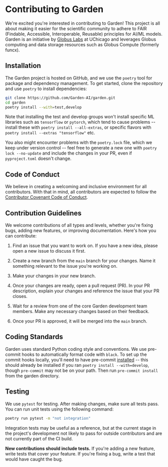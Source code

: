 # Contributing to Garden

We're excited you're interested in contributing to Garden! This project is all about making it easier for the scientific community to adhere to FAIR (Findable, Accessible, Interoperable, Reusable) principles for AI/ML models. Garden is an initiative by [Globus Labs](https://labs.globus.org) at UChicago and leverages Globus computing and data storage resources such as Globus Compute (formerly funcx).


## Installation

The Garden project is hosted on GitHub, and we use the `poetry` tool for package and dependency management. To get started, clone the repository and use `poetry` to install dependencies:

```bash
git clone https://github.com/Garden-AI/garden.git
cd garden
poetry install --with=test,develop
```

Note that installing the test and develop groups won't install specific ML libraries such as `tensorflow` or `pytorch`, which tend to cause problems -- install these with `poetry install --all-extras`, or specific flavors with `poetry install --extras "tensorflow"` etc.

You also might encounter problems with the `poetry.lock` file, which we keep under version control -- feel free to generate a new one with `poetry lock --no-update` and include the changes in your PR, even if `pyproject.toml` doesn't change.


## Code of Conduct

We believe in creating a welcoming and inclusive environment for all contributors. With that in mind, all contributors are expected to follow the [Contributor Covenant Code of Conduct](https://www.contributor-covenant.org/version/2/0/code_of_conduct/).


## Contribution Guidelines

We welcome contributions of all types and levels, whether you're fixing bugs, adding new features, or improving documentation. Here's how you can contribute:

1. Find an issue that you want to work on. If you have a new idea, please open a new issue to discuss it first.

2. Create a new branch from the `main` branch for your changes. Name it something relevant to the issue you're working on.

3. Make your changes in your new branch.

4. Once your changes are ready, open a pull request (PR). In your PR description, explain your changes and reference the issue that your PR closes.

5. Wait for a review from one of the core Garden development team members. Make any necessary changes based on their feedback.

6. Once your PR is approved, it will be merged into the `main` branch.

## Coding Standards

Garden uses standard Python coding style and conventions. We use pre-commit hooks to automatically format code with `black`. To set up the commit hooks locally, you'll need to have pre-commit [installed](https://pre-commit.com/#install) -- this should already be installed if you ran `poetry install --with=develop`, though `pre-commit` may not be on your path. Then run `pre-commit install` from the garden directory.

## Testing

We use `pytest` for testing. After making changes, make sure all tests pass. You can run unit tests using the following command:

```bash
poetry run pytest -m "not integration"
```

Integration tests may be useful as a reference, but at the current stage in the project's development not likely to pass for outside contributors and are not currently part of the CI build.

**New contributions should include tests.** If you're adding a new feature, write tests that cover your feature. If you're fixing a bug, write a test that would have caught the bug.
